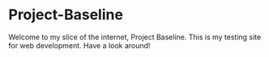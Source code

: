 # Project-Baseline
Welcome to my slice of the internet, Project Baseline. This is my testing site for web development. Have a look around!

